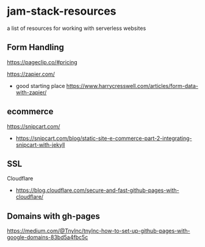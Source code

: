 # jam-stack-resources
a list of resources for working with serverless websites


## Form Handling 
https://pageclip.co/#pricing

https://zapier.com/
- good starting place https://www.harrycresswell.com/articles/form-data-with-zapier/


## ecommerce
https://snipcart.com/
- https://snipcart.com/blog/static-site-e-commerce-part-2-integrating-snipcart-with-jekyll

## SSL
Cloudflare
- https://blog.cloudflare.com/secure-and-fast-github-pages-with-cloudflare/

## Domains with gh-pages
https://medium.com/@Tnylnc/tnylnc-how-to-set-up-github-pages-with-google-domains-83bd5a4fbc5c
